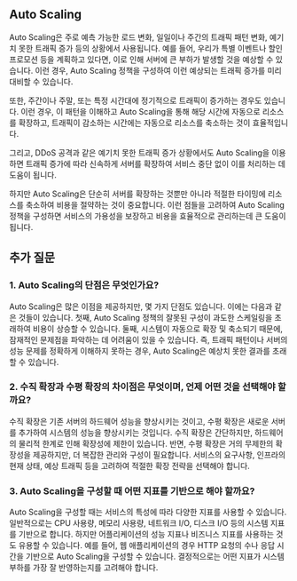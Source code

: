 ## Auto Scaling 
 Auto Scaling은 주로 예측 가능한 로드 변화, 일일이나 주간의 트래픽 패턴 변화, 예기치 못한 트래픽 증가 등의 상황에서 사용됩니다.
 예를 들어, 우리가 특별 이벤트나 할인 프로모션 등을 계획하고 있다면, 이로 인해 서버에 큰 부하가 발생할 것을 예상할 수 있습니다. 이런 경우, Auto Scaling 정책을 구성하여 이런 예상되는 트래픽 증가를 미리 대비할 수 있습니다.

또한, 주간이나 주말, 또는 특정 시간대에 정기적으로 트래픽이 증가하는 경우도 있습니다. 이런 경우, 이 패턴을 이해하고 Auto Scaling을 통해 해당 시간에 자동으로 리소스를 확장하고, 트래픽이 감소하는 시간에는 자동으로 리소스를 축소하는 것이 효율적입니다.

그리고, DDoS 공격과 같은 예기치 못한 트래픽 증가 상황에서도 Auto Scaling을 이용하면 트래픽 증가에 따라 신속하게 서버를 확장하여 서비스 중단 없이 이를 처리하는 데 도움이 됩니다.

하지만 Auto Scaling은 단순히 서버를 확장하는 것뿐만 아니라 적절한 타이밍에 리소스를 축소하여 비용을 절약하는 것이 중요합니다. 이런 점들을 고려하여 Auto Scaling 정책을 구성하면 서비스의 가용성을 보장하고 비용을 효율적으로 관리하는데 큰 도움이 됩니다.

## 추가 질문 
### 1. Auto Scaling의 단점은 무엇인가요?
 Auto Scaling은 많은 이점을 제공하지만, 몇 가지 단점도 있습니다. 이에는 다음과 같은 것들이 있습니다. 첫째, Auto Scaling 정책의 잘못된 구성이 과도한 스케일링을 초래하여 비용이 상승할 수 있습니다. 둘째, 시스템이 자동으로 확장 및 축소되기 때문에, 잠재적인 문제점을 파악하는 데 어려움이 있을 수 있습니다. 즉, 트래픽 패턴이나 서버의 성능 문제를 정확하게 이해하지 못하는 경우, Auto Scaling은 예상치 못한 결과를 초래할 수 있습니다.

### 2. 수직 확장과 수평 확장의 차이점은 무엇이며, 언제 어떤 것을 선택해야 할까요?
수직 확장은 기존 서버의 하드웨어 성능을 향상시키는 것이고, 수평 확장은 새로운 서버를 추가하여 시스템의 성능을 향상시키는 것입니다. 수직 확장은 간단하지만, 하드웨어의 물리적 한계로 인해 확장성에 제한이 있습니다. 반면, 수평 확장은 거의 무제한의 확장성을 제공하지만, 더 복잡한 관리와 구성이 필요합니다. 서비스의 요구사항, 인프라의 현재 상태, 예상 트래픽 등을 고려하여 적절한 확장 전략을 선택해야 합니다.


### 3. Auto Scaling을 구성할 때 어떤 지표를 기반으로 해야 할까요?
Auto Scaling을 구성할 때는 서비스의 특성에 따라 다양한 지표를 사용할 수 있습니다. 일반적으로는 CPU 사용량, 메모리 사용량, 네트워크 I/O, 디스크 I/O 등의 시스템 지표를 기반으로 합니다. 하지만 어플리케이션의 성능 지표나 비즈니스 지표를 사용하는 것도 유용할 수 있습니다. 예를 들어, 웹 애플리케이션의 경우 HTTP 요청의 수나 응답 시간을 기반으로 Auto Scaling을 구성할 수 있습니다. 결정적으로는 어떤 지표가 시스템 부하를 가장 잘 반영하는지를 고려해야 합니다.